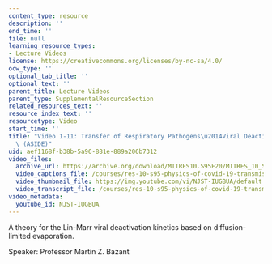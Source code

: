 ```yaml
---
content_type: resource
description: ''
end_time: ''
file: null
learning_resource_types:
- Lecture Videos
license: https://creativecommons.org/licenses/by-nc-sa/4.0/
ocw_type: ''
optional_tab_title: ''
optional_text: ''
parent_title: Lecture Videos
parent_type: SupplementalResourceSection
related_resources_text: ''
resource_index_text: ''
resourcetype: Video
start_time: ''
title: "Video 1-11: Transfer of Respiratory Pathogens\u2014Viral Deactivation in Aerosols\
  \ (ASIDE)"
uid: aef1168f-b38b-5a96-881e-889a206b7312
video_files:
  archive_url: https://archive.org/download/MITRES10.S95F20/MITRES_10_S95F20_0111_300k.mp4
  video_captions_file: /courses/res-10-s95-physics-of-covid-19-transmission-fall-2020/5d41129d069b5525b8dc63f1bd966c76_NJST-IUGBUA.vtt
  video_thumbnail_file: https://img.youtube.com/vi/NJST-IUGBUA/default.jpg
  video_transcript_file: /courses/res-10-s95-physics-of-covid-19-transmission-fall-2020/1af377ca0e272f626bd01ced77d0cf04_NJST-IUGBUA.pdf
video_metadata:
  youtube_id: NJST-IUGBUA
---
```


A theory for the Lin-Marr viral deactivation kinetics based on diffusion-limited evaporation.

Speaker: Professor Martin Z. Bazant


